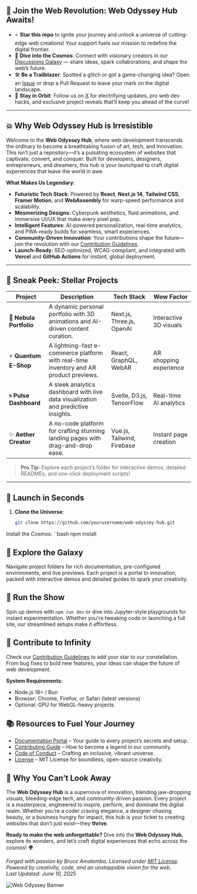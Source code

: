 ## 🌌 **Join the Web Revolution: Web Odyssey Hub Awaits!**

- ⭐ **Star this repo** to ignite your journey and unlock a universe of cutting-edge web creations! Your support fuels our mission to redefine the digital frontier.
- 💬 **Dive into the Cosmos**: Connect with visionary creators in our [Discussions Galaxy](https://github.com/BruceAmalemba/web-odyssey-hub/discussions) — share ideas, spark collaborations, and shape the web’s future.
- 🛠️ **Be a Trailblazer**: Spotted a glitch or got a game-changing idea? Open an [Issue](https://github.com/BruceAmalemba/web-odyssey-hub/issues) or drop a Pull Request to leave your mark on the digital landscape.
- 📣 **Stay in Orbit**: Follow us on [X](https://x.com/Bruce_Amalemba) for electrifying updates, pro web dev hacks, and exclusive project reveals that’ll keep you ahead of the curve!

---

## 💥 **Why Web Odyssey Hub is Irresistible**
Welcome to the **Web Odyssey Hub**, where web development transcends the ordinary to become a breathtaking fusion of art, tech, and innovation. This isn’t just a repository—it’s a pulsating ecosystem of websites that captivate, convert, and conquer. Built for developers, designers, entrepreneurs, and dreamers, this hub is your launchpad to craft digital experiences that leave the world in awe.

**What Makes Us Legendary**:
- **Futuristic Tech Stack**: Powered by **React**, **Next.js 14**, **Tailwind CSS**, **Framer Motion**, and **WebAssembly** for warp-speed performance and scalability.
- **Mesmerizing Designs**: Cyberpunk aesthetics, fluid animations, and immersive UI/UX that make every pixel pop.
- **Intelligent Features**: AI-powered personalization, real-time analytics, and PWA-ready builds for seamless, smart experiences.
- **Community-Driven Innovation**: Your contributions shape the future—join the revolution with our [Contribution Guidelines](CONTRIBUTING.md).
- **Launch-Ready**: SEO-optimized, WCAG-compliant, and integrated with **Vercel** and **GitHub Actions** for instant, global deployment.

---

## 🎨 **Sneak Peek: Stellar Projects**
| **Project** | **Description** | **Tech Stack** | **Wow Factor** |
|-------------|-----------------|----------------|----------------|
| 🌠 **Nebula Portfolio** | A dynamic personal portfolio with 3D animations and AI-driven content curation. | Next.js, Three.js, OpenAI | Interactive 3D visuals |
| ⚡️ **Quantum E-Shop** | A lightning-fast e-commerce platform with real-time inventory and AR product previews. | React, GraphQL, WebAR | AR shopping experience |
| 🌀 **Pulse Dashboard** | A sleek analytics dashboard with live data visualization and predictive insights. | Svelte, D3.js, TensorFlow | Real-time AI analytics |
| ✨ **Aether Creator** | A no-code platform for crafting stunning landing pages with drag-and-drop ease. | Vue.js, Tailwind, Firebase | Instant page creation |

> **Pro Tip**: Explore each project’s folder for interactive demos, detailed READMEs, and one-click deployment scripts!

---

## 🚀 **Launch in Seconds**
1. **Clone the Universe**:
   ```bash
   git clone https://github.com/yourusername/web-odyssey-hub.git
Install the Cosmos:
   ``bash
     npm install
## 🌌 Explore the Galaxy
Navigate project folders for rich documentation, pre-configured environments, and live previews. Each project is a portal to innovation, packed with interactive demos and detailed guides to spark your creativity.

## 🚀 Run the Show
Spin up demos with `npm run dev` or dive into Jupyter-style playgrounds for instant experimentation. Whether you're tweaking code or launching a full site, our streamlined setups make it effortless.

## 🌠 Contribute to Infinity
Check our [Contribution Guidelines](CONTRIBUTING.md) to add your star to our constellation. From bug fixes to bold new features, your ideas can shape the future of web development.

**System Requirements**:
- Node.js 18+ / Bun
- Browser: Chrome, Firefox, or Safari (latest versions)
- Optional: GPU for WebGL-heavy projects

## 📚 Resources to Fuel Your Journey
- [Documentation Portal](docs/) – Your guide to every project’s secrets and setup.
- [Contributing Guide](CONTRIBUTING.md) – How to become a legend in our community.
- [Code of Conduct](CODE_OF_CONDUCT.md) – Crafting an inclusive, vibrant universe.
- [License](LICENSE) – MIT License for boundless, open-source creativity.

## 🌟 Why You Can’t Look Away
The **Web Odyssey Hub** is a supernova of innovation, blending jaw-dropping visuals, bleeding-edge tech, and community-driven passion. Every project is a masterpiece, engineered to inspire, perform, and dominate the digital realm. Whether you’re a coder craving elegance, a designer chasing beauty, or a business hungry for impact, this hub is your ticket to creating websites that don’t just exist—they **thrive**.

**Ready to make the web unforgettable?** Dive into the **Web Odyssey Hub**, explore its wonders, and let’s craft digital experiences that echo across the cosmos! 🌍

*Forged with passion by Bruce Amalemba. Licensed under [MIT License](LICENSE). Powered by creativity, code, and an unstoppable vision for the web.*  
*Last Updated: June 10, 2025*

![Web Odyssey Banner](assets/web_odyssey_banner.gif)
